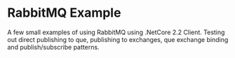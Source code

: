 # RabbitMQ Example

A few small examples of using RabbitMQ using .NetCore 2.2 Client. Testing out direct publishing to que, publishing to exchanges, que exchange binding and publish/subscribe patterns.